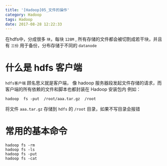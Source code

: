 ```yaml
---
title: '[Hadoop]05_文件的操作'
category: Hadoop
tags: Hadoop
date: 2017-08-28 12:22:33
---
```


在hdfs中，分成很多 `块`，每块 `128M` , 所有存储的文件都会被切割成若干块，并且有 `三份` 用于备份，分布存储于不同的 `datanode`

# 什么是 hdfs 客户端

`hdfs客户端` 顾名思义就是客户端， 像 hadoop 服务器段发起文件存储的请求，而客户端的所有依赖的文件和脚本也都封装在 Hadoop 安装包内
例如：
```
hadoop  fs -put  /root/aaa.tar.gz  /root
```
将文件 `aaa.tar.gz` 存储到 `hdfs` 的 `/root` 目录，如果不写目录会报错

# 常用的基本命令

```
hadoop fs -rm
hadoop fs -ls
hadoop fs -put
hadoop fs -cat
```

